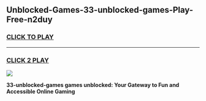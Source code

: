 
## Unblocked-Games-33-unblocked-games-Play-Free-n2duy
<h3>
<a href="https://premium76.site?title=33-unblocked-games&ref=15A">CLICK TO PLAY</a></h3>
<hr>

<h3>
<a href="https://premium76.site?title=33-unblocked-games&ref=15A">CLICK 2 PLAY</a>
  
</h3>

<a href="https://premium76.site?title=33-unblocked-games&ref=15A"><img src="https://clearcache.store/games.png"></a>


**33-unblocked-games games unblocked: Your Gateway to Fun and Accessible Online Gaming**
